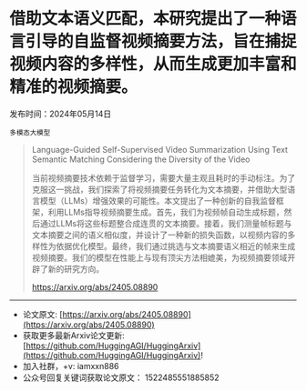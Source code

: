 # 借助文本语义匹配，本研究提出了一种语言引导的自监督视频摘要方法，旨在捕捉视频内容的多样性，从而生成更加丰富和精准的视频摘要。
发布时间：2024年05月14日

`多模态大模型`
> Language-Guided Self-Supervised Video Summarization Using Text Semantic Matching Considering the Diversity of the Video
>
> 当前视频摘要技术依赖于监督学习，需要大量主观且耗时的手动标注。为了克服这一挑战，我们探索了将视频摘要任务转化为文本摘要，并借助大型语言模型（LLMs）增强效果的可能性。本文提出了一种创新的自我监督框架，利用LLMs指导视频摘要生成。首先，我们为视频帧自动生成标题，然后通过LLMs将这些标题整合成连贯的文本摘要。接着，我们测量帧标题与文本摘要之间的语义相似度，并设计了一种新的损失函数，以视频内容的多样性为依据优化模型。最终，我们通过挑选与文本摘要语义相近的帧来生成视频摘要。我们的模型在性能上与现有顶尖方法相媲美，为视频摘要领域开辟了新的研究方向。
>
> https://arxiv.org/abs/2405.08890


<hr />

- 论文原文: [https://arxiv.org/abs/2405.08890](https://arxiv.org/abs/2405.08890)
- 获取更多最新Arxiv论文更新: [https://github.com/HuggingAGI/HuggingArxiv](https://github.com/HuggingAGI/HuggingArxiv)!
- 加入社群，+v: iamxxn886
- 公众号回复关键词获取论文原文： 1522485551885852